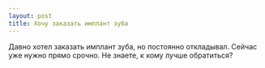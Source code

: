 ```yaml
---
layout: post 
title: Хочу заказать имплант зуба 
--- 
```

Давно хотел заказать имплант зуба, но постоянно откладывал. Сейчас уже нужно прямо срочно. Не знаете, к кому лучше обратиться?